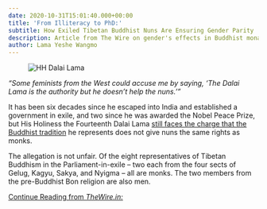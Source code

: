 ```yaml
---
date: 2020-10-31T15:01:40.000+00:00
title: 'From Illiteracy to PhD:'
subtitle: How Exiled Tibetan Buddhist Nuns Are Ensuring Gender Parity
description: Article from The Wire on gender's effects in Buddhist monasticism
author: Lama Yeshe Wangmo
---
```


<figure class="blog-photo">

<img src="../media/hhdl.png" alt="HH Dalai Lama">
</figure>

_“Some feminists from the West could accuse me by saying, ‘The Dalai Lama is the authority but he doesn’t help the nuns.’”_

It has been six decades since he escaped into India and established a government in exile, and two since he was awarded the Nobel Peace Prize, but His Holiness the Fourteenth Dalai Lama [still faces the charge that the Buddhist tradition](https://info-buddhism.com/Interview_Dalai_Lama_about_the_Full_Ordination_of_Women.html) he represents does not give nuns the same rights as monks.

The allegation is not unfair. Of the eight representatives of Tibetan Buddhism in the Parliament-in-exile – two each from the four sects of Gelug, Kagyu, Sakya, and Nyigma – all are monks. The two members from the pre-Buddhist Bon religion are also men.

[Continue Reading from _TheWire.in:_](https://thewire.in/religion/from-illiteracy-to-phd-how-exiled-tibetan-buddhist-nuns-are-ensuring-gender-parity)
